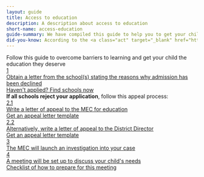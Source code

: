 ```yaml
---
layout: guide
title: Access to education
description: A description about access to education
short-name: access-education
guide-summary: We have compiled this guide to help you to get your child educated if they have been denied access to education due to additional support needs.
did-you-know: According to the <a class="act" target="_blank" href="https://www.acts.co.za/south-african-schools-act/index.html"> <i class="fa fa-fw fa-gavel" aria-hidden="true"></i> Basic Education Laws Amendment Act, 2011</a> every child in South Africa has the right to an education. If your child has been denied access to education because they have special needs, you can challenge this.
---
```

<div class="guide">
  <div class="description">Follow this guide to overcome barriers to learning and get your child the education they deserve</div>
  <a href="1" class="single-step">
    <div class="circle">1</div>
    <div class="content">Obtain a letter from the school(s) stating the reasons why admission has been declined</div>
    <div class="cta">Haven't applied? Find schools now<i class="fa fa-fw fa-search" aria-hidden="true"></i></div>
  </a>

  <div class="comment"><b>If all schools reject your application</b>, follow this appeal process:</div>

  <a href="2-1" class="single-step">
    <div class="circle">2.1</div>
    <div class="content">Write a letter of appeal to the MEC for education</div>
    <div class="cta">Get an appeal letter template <i class="fa fa-fw fa-file-text-o" aria-hidden="true"></i></div>
  </a>

  <a href="2-2" class="single-step">
    <div class="circle">2.2</div>
    <div class="content">Alternatively, write a letter of appeal to the District Director</div>
    <div class="cta">Get an appeal letter template <i class="fa fa-fw fa-file-text-o" aria-hidden="true"></i></div>
  </a>

  <a href="3" class="single-step">
    <div class="circle">3</div>
    <div class="content">The MEC will launch an investigation into your case</div>
  </a>

  <a href="4" class="single-step">
    <div class="circle">4</div>
    <div class="content">A meeting will be set up to discuss your child's needs</div>
    <div class="cta">Checklist of how to prepare for this meeting<i class="fa fa-fw fa-list-ul" aria-hidden="true"></i></div>
  </a>
</div>